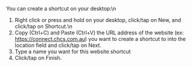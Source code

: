 You can create a shortcut on your desktop:\n

1. Right click or press and hold on your desktop, click/tap on New, and click/tap on Shortcut.\n
2. Copy (Ctrl+C) and Paste (Ctrl+V) the URL address of the website (ex: https://connect.chcs.com.au) you want to create a shortcut to into the location field and click/tap on Next.
3. Type a name you want for this website shortcut
4. Click/tap on Finish.
